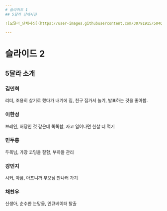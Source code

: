 ```yaml
---
# 슬라이드 1
## 5달라 단체사진 

![오달라_단체사진](https://user-images.githubusercontent.com/30791915/50469242-e5931980-09ee-11e9-89e0-96e7556535c0.jpg)

---
```

# 슬라이드 2 
## 5달라 소개

### 김민혁
리더, 조용히 살기로 했다가 내기에 짐, 친구 집가서 놀기, 발표하는 것을 좋아함.
### 이한성
브레인, 허당인 것 같은데 똑똑함, 자고 일어나면 한살 더 먹기
### 민두홍
두목님, 가장 코딩을 잘함, 부하들 관리
### 강민지
시커, 아픔, 아프니까 부모님 만나러 가기
### 채찬우
신생아, 순수한 눈망울, 인큐베이터 탈출




